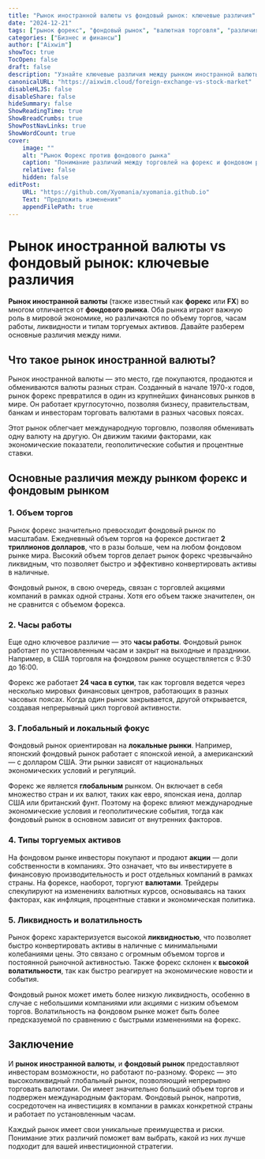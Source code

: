```yaml
---
title: "Рынок иностранной валюты vs фондовый рынок: ключевые различия"
date: "2024-12-21"
tags: ["рынок форекс", "фондовый рынок", "валютная торговля", "различия в торговле", "обмен валют"]
categories: ["Бизнес и финансы"]
author: ["Aixwim"]
showToc: true
TocOpen: false
draft: false
description: "Узнайте ключевые различия между рынком иностранной валюты (форекс) и фондовым рынком, включая торговые часы, ликвидность и глобальный характер форекса."
canonicalURL: "https://aixwim.cloud/foreign-exchange-vs-stock-market"
disableHLJS: false
disableShare: false
hideSummary: false
ShowReadingTime: true
ShowBreadCrumbs: true
ShowPostNavLinks: true
ShowWordCount: true
cover:
    image: ""
    alt: "Рынок Форекс против фондового рынка"
    caption: "Понимание различий между торговлей на форекс и фондовом рынке."
    relative: false
    hidden: false
editPost:
    URL: "https://github.com/Xyomania/xyomania.github.io"
    Text: "Предложить изменения"
    appendFilePath: true
---
```


# Рынок иностранной валюты vs фондовый рынок: ключевые различия

**Рынок иностранной валюты** (также известный как **форекс** или **FX**) во многом отличается от **фондового рынка**. Оба рынка играют важную роль в мировой экономике, но различаются по объему торгов, часам работы, ликвидности и типам торгуемых активов. Давайте разберем основные различия между ними.

## Что такое рынок иностранной валюты?

Рынок иностранной валюты — это место, где покупаются, продаются и обмениваются валюты разных стран. Созданный в начале 1970-х годов, рынок форекс превратился в один из крупнейших финансовых рынков в мире. Он работает круглосуточно, позволяя бизнесу, правительствам, банкам и инвесторам торговать валютами в разных часовых поясах.

Этот рынок облегчает международную торговлю, позволяя обменивать одну валюту на другую. Он движим такими факторами, как экономические показатели, геополитические события и процентные ставки.

## Основные различия между рынком форекс и фондовым рынком

### 1. **Объем торгов**
Рынок форекс значительно превосходит фондовый рынок по масштабам. Ежедневный объем торгов на форексе достигает **2 триллионов долларов**, что в разы больше, чем на любом фондовом рынке мира. Высокий объем торгов делает рынок форекс чрезвычайно ликвидным, что позволяет быстро и эффективно конвертировать активы в наличные.

Фондовый рынок, в свою очередь, связан с торговлей акциями компаний в рамках одной страны. Хотя его объем также значителен, он не сравнится с объемом форекса.

### 2. **Часы работы**
Еще одно ключевое различие — это **часы работы**. Фондовый рынок работает по установленным часам и закрыт на выходные и праздники. Например, в США торговля на фондовом рынке осуществляется с 9:30 до 16:00.

Форекс же работает **24 часа в сутки**, так как торговля ведется через несколько мировых финансовых центров, работающих в разных часовых поясах. Когда один рынок закрывается, другой открывается, создавая непрерывный цикл торговой активности.

### 3. **Глобальный и локальный фокус**
Фондовый рынок ориентирован на **локальные рынки**. Например, японский фондовый рынок работает с японской иеной, а американский — с долларом США. Эти рынки зависят от национальных экономических условий и регуляций.

Форекс же является **глобальным** рынком. Он включает в себя множество стран и их валют, таких как евро, японская иена, доллар США или британский фунт. Поэтому на форекс влияют международные экономические условия и геополитические события, тогда как фондовый рынок в основном зависит от внутренних факторов.

### 4. **Типы торгуемых активов**
На фондовом рынке инвесторы покупают и продают **акции** — доли собственности в компаниях. Это означает, что вы инвестируете в финансовую производительность и рост отдельных компаний в рамках страны. На форексе, наоборот, торгуют **валютами**. Трейдеры спекулируют на изменениях валютных курсов, основываясь на таких факторах, как инфляция, процентные ставки и экономическая политика.

### 5. **Ликвидность и волатильность**
Рынок форекс характеризуется высокой **ликвидностью**, что позволяет быстро конвертировать активы в наличные с минимальными колебаниями цены. Это связано с огромным объемом торгов и постоянной рыночной активностью. Также форекс склонен к **высокой волатильности**, так как быстро реагирует на экономические новости и события.

Фондовый рынок может иметь более низкую ликвидность, особенно в случае с небольшими компаниями или акциями с низким объемом торгов. Волатильность на фондовом рынке может быть более предсказуемой по сравнению с быстрыми изменениями на форекс.

## Заключение

И **рынок иностранной валюты**, и **фондовый рынок** предоставляют инвесторам возможности, но работают по-разному. Форекс — это высоколиквидный глобальный рынок, позволяющий непрерывно торговать валютами. Он имеет значительно больший объем торгов и подвержен международным факторам. Фондовый рынок, напротив, сосредоточен на инвестициях в компании в рамках конкретной страны и работает по установленным часам.

Каждый рынок имеет свои уникальные преимущества и риски. Понимание этих различий поможет вам выбрать, какой из них лучше подходит для вашей инвестиционной стратегии.
